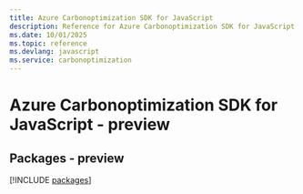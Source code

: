 ```yaml
---
title: Azure Carbonoptimization SDK for JavaScript
description: Reference for Azure Carbonoptimization SDK for JavaScript
ms.date: 10/01/2025
ms.topic: reference
ms.devlang: javascript
ms.service: carbonoptimization
---
```

# Azure Carbonoptimization SDK for JavaScript - preview
## Packages - preview
[!INCLUDE [packages](carbonoptimization-index.md)]